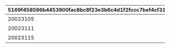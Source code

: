 |5169f458596b4453900fac8bc8f23e3b6c4d1f2fccc7bef4cf31cd42be50e62e|124f8dbc08dc7ff919a03c552652a780ccea108771fdb15ffb2e9b1987d0934c|8fae5cb437bbb6b43d7407c3a09dedf889acd1348d676dc305b886660b296a6e|8c02ec4bdfc61f620c126c28a52a3bc2a2bc625bf75d401f70dbaf08457f312f|
| --- | --- | --- | --- |
|20023105|0|特別講座プレゼンレポート|1|
|20023111|0|メルクリウス財団活動日誌|2|
|20023115|2002301|ユニのメモ帳|3|